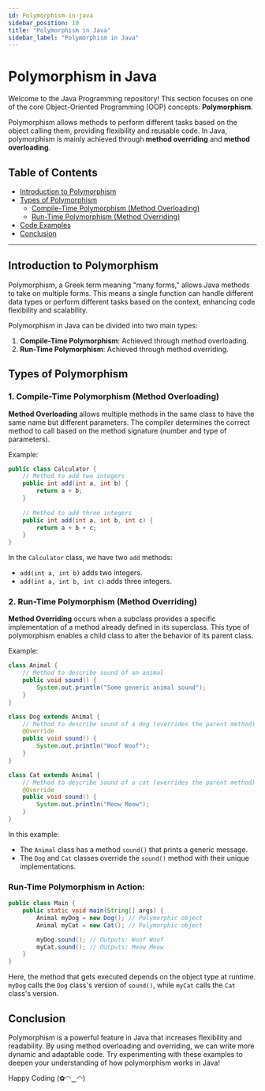 ```yaml
---
id: Polymorphism-in-java
sidebar_position: 10
title: "Polymorphism in Java"
sidebar_label: "Polymorphism in Java"
---
```

# Polymorphism in Java

Welcome to the Java Programming repository! This section focuses on one of the core Object-Oriented Programming (OOP) concepts: **Polymorphism**.

Polymorphism allows methods to perform different tasks based on the object calling them, providing flexibility and reusable code. In Java, polymorphism is mainly achieved through **method overriding** and **method overloading**.

## Table of Contents
- [Introduction to Polymorphism](#introduction-to-polymorphism)
- [Types of Polymorphism](#types-of-polymorphism)
  - [Compile-Time Polymorphism (Method Overloading)](#compile-time-polymorphism-method-overloading)
  - [Run-Time Polymorphism (Method Overriding)](#run-time-polymorphism-method-overriding)
- [Code Examples](#code-examples)
- [Conclusion](#conclusion)

---

## Introduction to Polymorphism

Polymorphism, a Greek term meaning "many forms," allows Java methods to take on multiple forms. This means a single function can handle different data types or perform different tasks based on the context, enhancing code flexibility and scalability.

Polymorphism in Java can be divided into two main types:

1. **Compile-Time Polymorphism**: Achieved through method overloading.
2. **Run-Time Polymorphism**: Achieved through method overriding.

## Types of Polymorphism

### 1. Compile-Time Polymorphism (Method Overloading)

**Method Overloading** allows multiple methods in the same class to have the same name but different parameters. The compiler determines the correct method to call based on the method signature (number and type of parameters).

Example:
```java
public class Calculator {
    // Method to add two integers
    public int add(int a, int b) {
        return a + b;
    }
    
    // Method to add three integers
    public int add(int a, int b, int c) {
        return a + b + c;
    }
}
```
In the `Calculator` class, we have two `add` methods:

- `add(int a, int b)` adds two integers.
- `add(int a, int b, int c)` adds three integers.

### 2. Run-Time Polymorphism (Method Overriding)

**Method Overriding** occurs when a subclass provides a specific implementation of a method already defined in its superclass. This type of polymorphism enables a child class to alter the behavior of its parent class.

Example:

```java
class Animal {
    // Method to describe sound of an animal
    public void sound() {
        System.out.println("Some generic animal sound");
    }
}

class Dog extends Animal {
    // Method to describe sound of a dog (overrides the parent method)
    @Override
    public void sound() {
        System.out.println("Woof Woof");
    }
}

class Cat extends Animal {
    // Method to describe sound of a cat (overrides the parent method)
    @Override
    public void sound() {
        System.out.println("Meow Meow");
    }
}
```
In this example:

- The `Animal` class has a method `sound()` that prints a generic message.
- The `Dog` and `Cat` classes override the `sound()` method with their unique implementations.

### Run-Time Polymorphism in Action:

```java
public class Main {
    public static void main(String[] args) {
        Animal myDog = new Dog(); // Polymorphic object
        Animal myCat = new Cat(); // Polymorphic object

        myDog.sound(); // Outputs: Woof Woof
        myCat.sound(); // Outputs: Meow Meow
    }
}
```
Here, the method that gets executed depends on the object type at runtime.` myDog` calls the `Dog` class's version of `sound()`, while `myCat` calls the `Cat` class's version.

## Conclusion
Polymorphism is a powerful feature in Java that increases flexibility and readability. By using method overloading and overriding, we can write more dynamic and adaptable code. Try experimenting with these examples to deepen your understanding of how polymorphism works in Java!

Happy Coding (✿◠‿◠)
